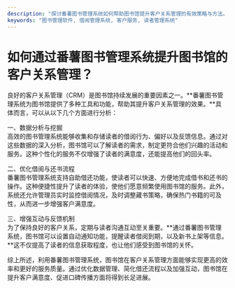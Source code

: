 ```yaml
---
description: "探讨番薯图书管理系统如何帮助图书馆提升客户关系管理的有效策略与方法。"
keywords: "图书管理软件, 借阅管理系统, 客户服务, 读者管理系统"
---
```

# 如何通过番薯图书管理系统提升图书馆的客户关系管理？

良好的客户关系管理（CRM）是图书馆持续发展的重要因素之一。**番薯图书管理系统为图书馆提供了多种工具和功能，帮助其提升客户关系管理的效果。**具体而言，可以从以下几个方面进行分析：

一、数据分析与挖掘  
高效的图书管理系统能够收集和存储读者的借阅行为、偏好以及反馈信息。通过对这些数据的深入分析，图书馆可以了解读者的需求，制定更符合他们兴趣的活动和服务。这种个性化的服务不仅增强了读者的满意度，还能提高他们的回头率。

二、优化借阅与还书流程  
番薯图书管理系统支持自助借还功能，使读者可以快速、方便地完成借书和还书的操作。这种便捷性提升了读者的体验，使他们愿意频繁使用图书馆的服务。此外，系统还允许管理员实时监控借阅情况，及时调整藏书策略，确保热门书籍的可及性，从而进一步增强客户满意度。

三、增强互动与反馈机制  
为了保持良好的客户关系，定期与读者沟通互动至关重要。**通过番薯图书管理系统，图书馆可以设置自动通知功能，提醒读者借阅到期，以及新书上架等信息。**这不仅提高了读者的信息获取程度，也让他们感受到图书馆的关怀。

综上所述，利用番薯图书管理系统，图书馆在客户关系管理方面能够实现更高的效率和更好的服务质量。通过优化数据管理、简化借还流程以及加强互动，图书馆在提升客户满意度、促进口碑传播方面将得到长足进展。
